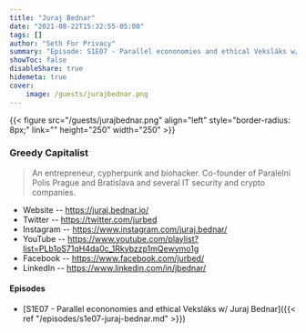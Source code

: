 ```yaml
---
title: "Juraj Bednar"
date: "2021-08-22T15:32:55-05:00"
tags: []
author: "Seth For Privacy"
summary: "Episode: S1E07 - Parallel econonomies and ethical Veksláks w/ Juraj Bednar"
showToc: false
disableShare: true
hidemeta: true
cover:
    image: /guests/jurajbednar.png
---
```


{{< figure src="/guests/jurajbednar.png" align="left" style="border-radius: 8px;" link="" height="250" width="250" >}}

### Greedy Capitalist

> An entrepreneur, cypherpunk and biohacker. Co-founder of Paralelni Polis Prague and Bratislava and several IT security and crypto companies.

- Website -- https://juraj.bednar.io/
- Twitter -- https://twitter.com/jurbed
- Instagram -- https://www.instagram.com/juraj.bednar/
- YouTube -- https://www.youtube.com/playlist?list=PLb1oS71qH4da0c_1Rkybzzp1mQewymo1g
- Facebook -- https://www.facebook.com/jurbed/
- LinkedIn -- https://www.linkedin.com/in/jbednar/

#### Episodes

- [S1E07 - Parallel econonomies and ethical Veksláks w/ Juraj Bednar]({{< ref "/episodes/s1e07-juraj-bednar.md" >}})
